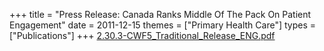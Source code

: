 +++
title = "Press Release: Canada Ranks Middle Of The Pack On Patient Engagement"
date = 2011-12-15
themes = ["Primary Health Care"]
types = ["Publications"]
+++
[2.30.3-CWF5\_Traditional\_Release\_ENG.pdf](/files/2.30.3-CWF5_Traditional_Release_ENG.pdf)
